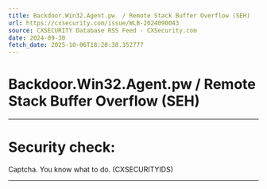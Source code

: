 ```yaml
---
title: Backdoor.Win32.Agent.pw  / Remote Stack Buffer Overflow (SEH)
url: https://cxsecurity.com/issue/WLB-2024090043
source: CXSECURITY Database RSS Feed - CXSecurity.com
date: 2024-09-30
fetch_date: 2025-10-06T18:20:38.352777
---
```


# Backdoor.Win32.Agent.pw  / Remote Stack Buffer Overflow (SEH)

---

# Security check:

Captcha. You know what to do. (CXSECURITYIDS)

---